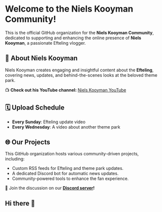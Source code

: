 # Welcome to the Niels Kooyman Community!

This is the official GitHub organization for the **Niels Kooyman Community**, dedicated to supporting and enhancing the online presence of **Niels Kooyman**, a passionate Efteling vlogger. 

## 🎢 About Niels Kooyman
Niels Kooyman creates engaging and insightful content about the **Efteling**, covering news, updates, and behind-the-scenes looks at the beloved theme park.

📺 **Check out his YouTube channel:** [Niels Kooyman YouTube](https://www.youtube.com/channel/UC-link-here)

## 🗓 Upload Schedule
- **Every Sunday**: Efteling update video
- **Every Wednesday**: A video about another theme park

## 🌐 Our Projects
This GitHub organization hosts various community-driven projects, including:
- Custom RSS feeds for Efteling and theme park updates.
- A dedicated Discord bot for automatic news updates.
- Community-powered tools to enhance the fan experience.

📢 Join the discussion on our **[Discord server](https://discord.nielskooyman.io/)!**
## Hi there 👋

<!--

**Here are some ideas to get you started:**

🙋‍♀️ A short introduction - what is your organization all about?
🌈 Contribution guidelines - how can the community get involved?
👩‍💻 Useful resources - where can the community find your docs? Is there anything else the community should know?
🍿 Fun facts - what does your team eat for breakfast?
🧙 Remember, you can do mighty things with the power of [Markdown](https://docs.github.com/github/writing-on-github/getting-started-with-writing-and-formatting-on-github/basic-writing-and-formatting-syntax)
-->
